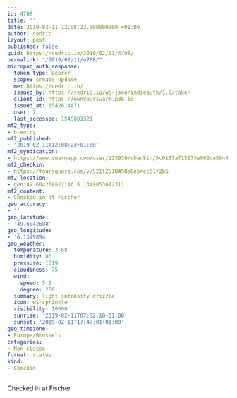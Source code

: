 ```yaml
---
id: 4708
title: ''
date: 2019-02-11 12:08:23.000000000 +01:00
author: cedric
layout: post
published: false
guid: https://cedric.io/2019/02/11/4708/
permalink: "/2019/02/11/4708/"
micropub_auth_response:
  token_type: Bearer
  scope: create update
  me: https://cedric.io/
  issued_by: https://cedric.io/wp-json/indieauth/1.0/token
  client_id: https://ownyourswarm.p3k.io
  issued_at: 1542614471
  user: 1
  last_accessed: 1549883321
mf2_type:
- h-entry
mf2_published:
- '2019-02-11T12:08:23+01:00'
mf2_syndication:
- https://www.swarmapp.com/user/223939/checkin/5c6157a715173e002ca5044f
mf2_checkin:
- https://foursquare.com/v/521f2518498e8eb4ec51f2b6
mf2_location:
- geo:49.604268822146,6.1349853672311
mf2_content:
- Checked in at Fischer
geo_accuracy:
- ''
geo_latitude:
- '49.6042688'
geo_longitude:
- '6.1349854'
geo_weather:
  temperature: 3.68
  humidity: 86
  pressure: 1019
  cloudiness: 75
  wind:
    speed: 5.1
    degree: 260
  summary: light intensity drizzle
  icon: wi-sprinkle
  visibility: 10000
  sunrise: '2019-02-11T07:52:18+01:00'
  sunset: '2019-02-11T17:47:01+01:00'
geo_timezone:
- Europe/Brussels
categories:
- Non classé
format: status
kind:
- Checkin
---
```

Checked in at Fischer